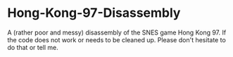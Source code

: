 # Hong-Kong-97-Disassembly
A (rather poor and messy) disassembly of the SNES game Hong Kong 97. If the code does not work or needs to be cleaned up. Please don't hesitate to do that or tell me. 
